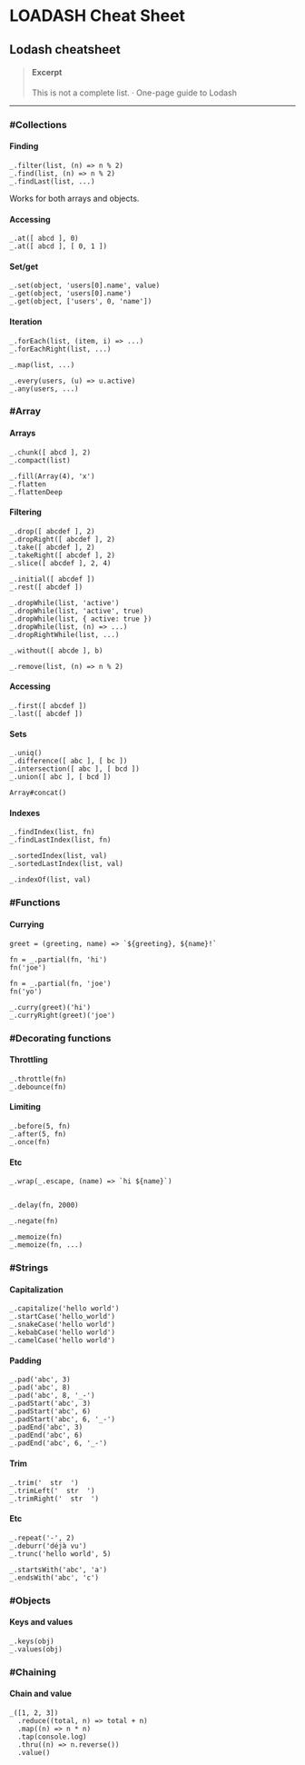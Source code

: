 # LOADASH Cheat Sheet

## Lodash cheatsheet

> #### Excerpt
>
> This is not a complete list. · One-page guide to Lodash

---

### #Collections

#### Finding

```
_.filter(list, (n) => n % 2)
_.find(list, (n) => n % 2)
_.findLast(list, ...)
```

Works for both arrays and objects.

#### Accessing

```
_.at([ abcd ], 0)
_.at([ abcd ], [ 0, 1 ])
```

#### Set/get

```
_.set(object, 'users[0].name', value)
_.get(object, 'users[0].name')
_.get(object, ['users', 0, 'name'])
```

#### Iteration

```
_.forEach(list, (item, i) => ...)
_.forEachRight(list, ...)

_.map(list, ...)
```

```
_.every(users, (u) => u.active)
_.any(users, ...)
```

### #Array

#### Arrays

```
_.chunk([ abcd ], 2)
_.compact(list)

_.fill(Array(4), 'x')
_.flatten
_.flattenDeep
```

#### Filtering

```
_.drop([ abcdef ], 2)
_.dropRight([ abcdef ], 2)
_.take([ abcdef ], 2)
_.takeRight([ abcdef ], 2)
_.slice([ abcdef ], 2, 4)
```

```
_.initial([ abcdef ])
_.rest([ abcdef ])
```

```
_.dropWhile(list, 'active')
_.dropWhile(list, 'active', true)
_.dropWhile(list, { active: true })
_.dropWhile(list, (n) => ...)
_.dropRightWhile(list, ...)
```

```
_.without([ abcde ], b)
```

```
_.remove(list, (n) => n % 2)
```

#### Accessing

```
_.first([ abcdef ])
_.last([ abcdef ])
```

#### Sets

```
_.uniq()
_.difference([ abc ], [ bc ])
_.intersection([ abc ], [ bcd ])
_.union([ abc ], [ bcd ])
```

```
Array#concat()
```

#### Indexes

```
_.findIndex(list, fn)
_.findLastIndex(list, fn)
```

```
_.sortedIndex(list, val)
_.sortedLastIndex(list, val)
```

```
_.indexOf(list, val)
```

### #Functions

#### Currying

```
greet = (greeting, name) => `${greeting}, ${name}!`
```

```
fn = _.partial(fn, 'hi')
fn('joe')

fn = _.partial(fn, 'joe')
fn('yo')
```

```
_.curry(greet)('hi')
_.curryRight(greet)('joe')
```

### #Decorating functions

#### Throttling

```
_.throttle(fn)
_.debounce(fn)
```

#### Limiting

```
_.before(5, fn)
_.after(5, fn)
_.once(fn)
```

#### Etc

```
_.wrap(_.escape, (name) => `hi ${name}`)


_.delay(fn, 2000)

_.negate(fn)

_.memoize(fn)
_.memoize(fn, ...)
```

### #Strings

#### Capitalization

```
_.capitalize('hello world')
_.startCase('hello_world')
_.snakeCase('hello world')
_.kebabCase('hello world')
_.camelCase('hello world')
```

#### Padding

```
_.pad('abc', 3)
_.pad('abc', 8)
_.pad('abc', 8, '_-')
_.padStart('abc', 3)
_.padStart('abc', 6)
_.padStart('abc', 6, '_-')
_.padEnd('abc', 3)
_.padEnd('abc', 6)
_.padEnd('abc', 6, '_-')
```

#### Trim

```
_.trim('  str  ')
_.trimLeft('  str  ')
_.trimRight('  str  ')
```

#### Etc

```
_.repeat('-', 2)
_.deburr('déjà vu')
_.trunc('hello world', 5)
```

```
_.startsWith('abc', 'a')
_.endsWith('abc', 'c')
```

### #Objects

#### Keys and values

```
_.keys(obj)
_.values(obj)
```

### #Chaining

#### Chain and value

```
_([1, 2, 3])
  .reduce((total, n) => total + n)
  .map((n) => n * n)
  .tap(console.log)
  .thru((n) => n.reverse())
  .value()
```

